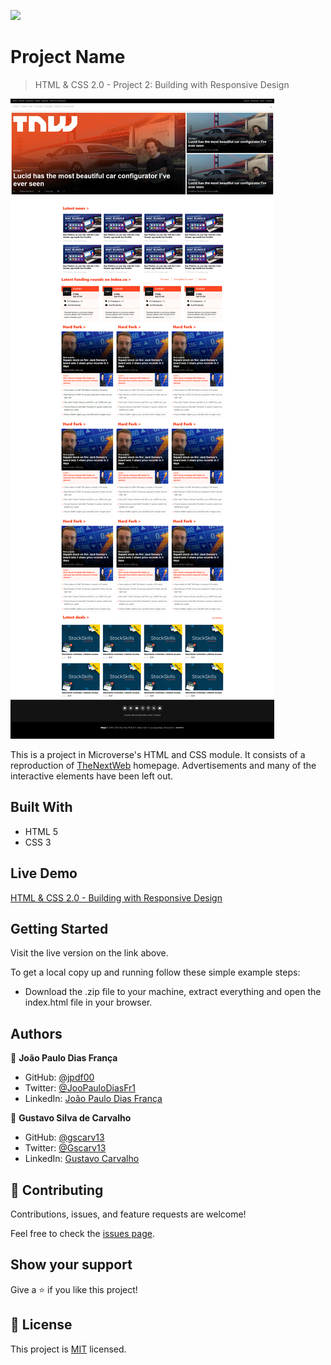 ![](https://img.shields.io/badge/Microverse-blueviolet)

# Project Name

> HTML & CSS 2.0 - Project 2: Building with Responsive Design

![screenshot](./assets/Screenshot-TNW.jpg)

This is a project in Microverse's HTML and CSS module. It consists of a reproduction of [TheNextWeb](https://thenextweb.com/) homepage. Advertisements and many of the interactive elements have been left out.

## Built With

- HTML 5
- CSS 3

## Live Demo

[HTML & CSS 2.0 - Building with Responsive Design](https://jpdf00.github.io/Html-and-CSS-2.0-Project-2-Building-with-Responsive-Design/)


## Getting Started

Visit the live version on the link above.

To get a local copy up and running follow these simple example steps:

- Download the .zip file to your machine, extract everything and open the index.html file in your browser.


## Authors

👤 **João Paulo Dias França**

- GitHub: [@jpdf00](https://github.com/jpdf00)
- Twitter: [@JooPauloDiasFr1](https://twitter.com/JooPauloDiasFr1)
- LinkedIn: [João Paulo Dias França](https://www.linkedin.com/in/jo%C3%A3o-paulo-dias-fran%C3%A7a-269257a4/)

👤 **Gustavo Silva de Carvalho**

- GitHub: [@gscarv13](https://github.com/gscarv13)
- Twitter: [@Gscarv13](https://twitter.com/Gscarv13)
- LinkedIn: [Gustavo Carvalho](https://www.linkedin.com/in/gustavo-silva-de-carvalho-72998a156/)

## 🤝 Contributing

Contributions, issues, and feature requests are welcome!

Feel free to check the [issues page](https://github.com/jpdf00/Html-and-CSS-2.0-Project-2-Building-with-Responsive-Design/issues).

## Show your support

Give a ⭐️ if you like this project!

## 📝 License

This project is [MIT](lic.url) licensed.

